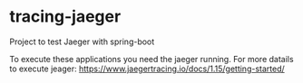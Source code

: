 # tracing-jaeger
Project to test Jaeger with spring-boot

To execute these applications you need the jaeger running.
For more datails to execute jeager: https://www.jaegertracing.io/docs/1.15/getting-started/
